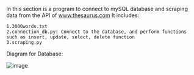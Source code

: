 In this section is a program to connect to mySQL database and scraping data from the API of www.thesaurus.com
It includes:

    1.3000words.txt
    2.connection_db.py: Connect to the database, and perform functions such as insert, update, select, delete function
    3.scraping.py 

Diagram for Database:


![image](https://user-images.githubusercontent.com/86063811/123680691-35c6ed00-d873-11eb-9f95-1020b1333711.png)
